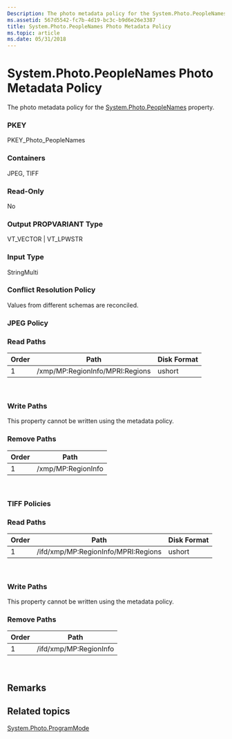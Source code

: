 ```yaml
---
Description: The photo metadata policy for the System.Photo.PeopleNames property.
ms.assetid: 567d5542-fc7b-4d19-bc3c-b9d6e26e3387
title: System.Photo.PeopleNames Photo Metadata Policy
ms.topic: article
ms.date: 05/31/2018
---
```


# System.Photo.PeopleNames Photo Metadata Policy

The photo metadata policy for the [System.Photo.PeopleNames](https://msdn.microsoft.com/en-us/library/dd391582(VS.85).aspx) property.

### PKEY

PKEY\_Photo\_PeopleNames

### Containers

JPEG, TIFF

### Read-Only

No

### Output PROPVARIANT Type

VT\_VECTOR \| VT\_LPWSTR

### Input Type

StringMulti

### Conflict Resolution Policy

Values from different schemas are reconciled.

### JPEG Policy

### Read Paths



| Order | Path                                                           | Disk Format |
|-------|----------------------------------------------------------------|-------------|
| 1     | /xmp/<xmpstruct>MP:RegionInfo/<xmpbag>MPRI:Regions | ushort      |



 

### Write Paths

This property cannot be written using the metadata policy.

### Remove Paths



| Order | Path                                |
|-------|-------------------------------------|
| 1     | /xmp/<xmpstruct>MP:RegionInfo |



 

### TIFF Policies

### Read Paths



| Order | Path                                                               | Disk Format |
|-------|--------------------------------------------------------------------|-------------|
| 1     | /ifd/xmp/<xmpstruct>MP:RegionInfo/<xmpbag>MPRI:Regions | ushort      |



 

### Write Paths

This property cannot be written using the metadata policy.

### Remove Paths



| Order | Path                                    |
|-------|-----------------------------------------|
| 1     | /ifd/xmp/<xmpstruct>MP:RegionInfo |



 

## Remarks

## Related topics

<dl> <dt>

[System.Photo.ProgramMode](https://msdn.microsoft.com/en-us/library/bb760520(VS.85).aspx)
</dt> </dl>

 

 



